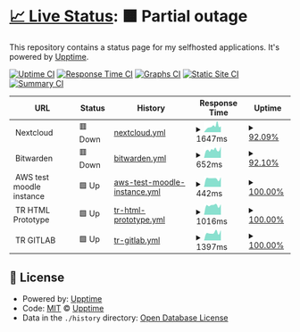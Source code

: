 # [📈 Live Status](https://ldunkum.github.io/status/): <!--live status--> **🟧 Partial outage**

This repository contains a status page for my selfhosted applications. It's powered by [Upptime](https://github.com/upptime/upptime).

[![Uptime CI](https://github.com/ldunkum/upptime/workflows/Uptime%20CI/badge.svg)](https://github.com/ldunkum/upptime/actions?query=workflow%3A%22Uptime+CI%22)
[![Response Time CI](https://github.com/ldunkum/upptime/workflows/Response%20Time%20CI/badge.svg)](https://github.com/ldunkum/upptime/actions?query=workflow%3A%22Response+Time+CI%22)
[![Graphs CI](https://github.com/ldunkum/upptime/workflows/Graphs%20CI/badge.svg)](https://github.com/ldunkum/upptime/actions?query=workflow%3A%22Graphs+CI%22)
[![Static Site CI](https://github.com/ldunkum/upptime/workflows/Static%20Site%20CI/badge.svg)](https://github.com/ldunkum/upptime/actions?query=workflow%3A%22Static+Site+CI%22)
[![Summary CI](https://github.com/ldunkum/upptime/workflows/Summary%20CI/badge.svg)](https://github.com/ldunkum/upptime/actions?query=workflow%3A%22Summary+CI%22)

<!--start: status pages-->
<!-- This summary is generated by Upptime (https://github.com/upptime/upptime) -->
<!-- Do not edit this manually, your changes will be overwritten -->
<!-- prettier-ignore -->
| URL | Status | History | Response Time | Uptime |
| --- | ------ | ------- | ------------- | ------ |
| <img alt="" src="https://nextcloud.com/wp-content/themes/next/assets/img/common/favicon.png" height="13"> Nextcloud | 🟥 Down | [nextcloud.yml](https://github.com/ldunkum/status/commits/HEAD/history/nextcloud.yml) | <details><summary><img alt="Response time graph" src="./graphs/nextcloud/response-time-week.png" height="20"> 1647ms</summary><br><a href="https://ldunkum.github.io/status/history/nextcloud"><img alt="Response time 1701" src="https://img.shields.io/endpoint?url=https%3A%2F%2Fraw.githubusercontent.com%2Fldunkum%2Fstatus%2FHEAD%2Fapi%2Fnextcloud%2Fresponse-time.json"></a><br><a href="https://ldunkum.github.io/status/history/nextcloud"><img alt="24-hour response time 0" src="https://img.shields.io/endpoint?url=https%3A%2F%2Fraw.githubusercontent.com%2Fldunkum%2Fstatus%2FHEAD%2Fapi%2Fnextcloud%2Fresponse-time-day.json"></a><br><a href="https://ldunkum.github.io/status/history/nextcloud"><img alt="7-day response time 1647" src="https://img.shields.io/endpoint?url=https%3A%2F%2Fraw.githubusercontent.com%2Fldunkum%2Fstatus%2FHEAD%2Fapi%2Fnextcloud%2Fresponse-time-week.json"></a><br><a href="https://ldunkum.github.io/status/history/nextcloud"><img alt="30-day response time 1713" src="https://img.shields.io/endpoint?url=https%3A%2F%2Fraw.githubusercontent.com%2Fldunkum%2Fstatus%2FHEAD%2Fapi%2Fnextcloud%2Fresponse-time-month.json"></a><br><a href="https://ldunkum.github.io/status/history/nextcloud"><img alt="1-year response time 1701" src="https://img.shields.io/endpoint?url=https%3A%2F%2Fraw.githubusercontent.com%2Fldunkum%2Fstatus%2FHEAD%2Fapi%2Fnextcloud%2Fresponse-time-year.json"></a></details> | <details><summary><a href="https://ldunkum.github.io/status/history/nextcloud">92.09%</a></summary><a href="https://ldunkum.github.io/status/history/nextcloud"><img alt="All-time uptime 94.81%" src="https://img.shields.io/endpoint?url=https%3A%2F%2Fraw.githubusercontent.com%2Fldunkum%2Fstatus%2FHEAD%2Fapi%2Fnextcloud%2Fuptime.json"></a><br><a href="https://ldunkum.github.io/status/history/nextcloud"><img alt="24-hour uptime 99.95%" src="https://img.shields.io/endpoint?url=https%3A%2F%2Fraw.githubusercontent.com%2Fldunkum%2Fstatus%2FHEAD%2Fapi%2Fnextcloud%2Fuptime-day.json"></a><br><a href="https://ldunkum.github.io/status/history/nextcloud"><img alt="7-day uptime 92.09%" src="https://img.shields.io/endpoint?url=https%3A%2F%2Fraw.githubusercontent.com%2Fldunkum%2Fstatus%2FHEAD%2Fapi%2Fnextcloud%2Fuptime-week.json"></a><br><a href="https://ldunkum.github.io/status/history/nextcloud"><img alt="30-day uptime 91.70%" src="https://img.shields.io/endpoint?url=https%3A%2F%2Fraw.githubusercontent.com%2Fldunkum%2Fstatus%2FHEAD%2Fapi%2Fnextcloud%2Fuptime-month.json"></a><br><a href="https://ldunkum.github.io/status/history/nextcloud"><img alt="1-year uptime 94.81%" src="https://img.shields.io/endpoint?url=https%3A%2F%2Fraw.githubusercontent.com%2Fldunkum%2Fstatus%2FHEAD%2Fapi%2Fnextcloud%2Fuptime-year.json"></a></details>
| <img alt="" src="https://bitwarden.com/favicon-32x32.png" height="13"> Bitwarden | 🟥 Down | [bitwarden.yml](https://github.com/ldunkum/status/commits/HEAD/history/bitwarden.yml) | <details><summary><img alt="Response time graph" src="./graphs/bitwarden/response-time-week.png" height="20"> 652ms</summary><br><a href="https://ldunkum.github.io/status/history/bitwarden"><img alt="Response time 710" src="https://img.shields.io/endpoint?url=https%3A%2F%2Fraw.githubusercontent.com%2Fldunkum%2Fstatus%2FHEAD%2Fapi%2Fbitwarden%2Fresponse-time.json"></a><br><a href="https://ldunkum.github.io/status/history/bitwarden"><img alt="24-hour response time 0" src="https://img.shields.io/endpoint?url=https%3A%2F%2Fraw.githubusercontent.com%2Fldunkum%2Fstatus%2FHEAD%2Fapi%2Fbitwarden%2Fresponse-time-day.json"></a><br><a href="https://ldunkum.github.io/status/history/bitwarden"><img alt="7-day response time 652" src="https://img.shields.io/endpoint?url=https%3A%2F%2Fraw.githubusercontent.com%2Fldunkum%2Fstatus%2FHEAD%2Fapi%2Fbitwarden%2Fresponse-time-week.json"></a><br><a href="https://ldunkum.github.io/status/history/bitwarden"><img alt="30-day response time 692" src="https://img.shields.io/endpoint?url=https%3A%2F%2Fraw.githubusercontent.com%2Fldunkum%2Fstatus%2FHEAD%2Fapi%2Fbitwarden%2Fresponse-time-month.json"></a><br><a href="https://ldunkum.github.io/status/history/bitwarden"><img alt="1-year response time 710" src="https://img.shields.io/endpoint?url=https%3A%2F%2Fraw.githubusercontent.com%2Fldunkum%2Fstatus%2FHEAD%2Fapi%2Fbitwarden%2Fresponse-time-year.json"></a></details> | <details><summary><a href="https://ldunkum.github.io/status/history/bitwarden">92.10%</a></summary><a href="https://ldunkum.github.io/status/history/bitwarden"><img alt="All-time uptime 95.52%" src="https://img.shields.io/endpoint?url=https%3A%2F%2Fraw.githubusercontent.com%2Fldunkum%2Fstatus%2FHEAD%2Fapi%2Fbitwarden%2Fuptime.json"></a><br><a href="https://ldunkum.github.io/status/history/bitwarden"><img alt="24-hour uptime 99.99%" src="https://img.shields.io/endpoint?url=https%3A%2F%2Fraw.githubusercontent.com%2Fldunkum%2Fstatus%2FHEAD%2Fapi%2Fbitwarden%2Fuptime-day.json"></a><br><a href="https://ldunkum.github.io/status/history/bitwarden"><img alt="7-day uptime 92.10%" src="https://img.shields.io/endpoint?url=https%3A%2F%2Fraw.githubusercontent.com%2Fldunkum%2Fstatus%2FHEAD%2Fapi%2Fbitwarden%2Fuptime-week.json"></a><br><a href="https://ldunkum.github.io/status/history/bitwarden"><img alt="30-day uptime 93.17%" src="https://img.shields.io/endpoint?url=https%3A%2F%2Fraw.githubusercontent.com%2Fldunkum%2Fstatus%2FHEAD%2Fapi%2Fbitwarden%2Fuptime-month.json"></a><br><a href="https://ldunkum.github.io/status/history/bitwarden"><img alt="1-year uptime 95.52%" src="https://img.shields.io/endpoint?url=https%3A%2F%2Fraw.githubusercontent.com%2Fldunkum%2Fstatus%2FHEAD%2Fapi%2Fbitwarden%2Fuptime-year.json"></a></details>
| <img alt="" src="https://favicons.githubusercontent.com/null" height="13"> AWS test moodle instance | 🟩 Up | [aws-test-moodle-instance.yml](https://github.com/ldunkum/status/commits/HEAD/history/aws-test-moodle-instance.yml) | <details><summary><img alt="Response time graph" src="./graphs/aws-test-moodle-instance/response-time-week.png" height="20"> 442ms</summary><br><a href="https://ldunkum.github.io/status/history/aws-test-moodle-instance"><img alt="Response time 431" src="https://img.shields.io/endpoint?url=https%3A%2F%2Fraw.githubusercontent.com%2Fldunkum%2Fstatus%2FHEAD%2Fapi%2Faws-test-moodle-instance%2Fresponse-time.json"></a><br><a href="https://ldunkum.github.io/status/history/aws-test-moodle-instance"><img alt="24-hour response time 457" src="https://img.shields.io/endpoint?url=https%3A%2F%2Fraw.githubusercontent.com%2Fldunkum%2Fstatus%2FHEAD%2Fapi%2Faws-test-moodle-instance%2Fresponse-time-day.json"></a><br><a href="https://ldunkum.github.io/status/history/aws-test-moodle-instance"><img alt="7-day response time 442" src="https://img.shields.io/endpoint?url=https%3A%2F%2Fraw.githubusercontent.com%2Fldunkum%2Fstatus%2FHEAD%2Fapi%2Faws-test-moodle-instance%2Fresponse-time-week.json"></a><br><a href="https://ldunkum.github.io/status/history/aws-test-moodle-instance"><img alt="30-day response time 429" src="https://img.shields.io/endpoint?url=https%3A%2F%2Fraw.githubusercontent.com%2Fldunkum%2Fstatus%2FHEAD%2Fapi%2Faws-test-moodle-instance%2Fresponse-time-month.json"></a><br><a href="https://ldunkum.github.io/status/history/aws-test-moodle-instance"><img alt="1-year response time 431" src="https://img.shields.io/endpoint?url=https%3A%2F%2Fraw.githubusercontent.com%2Fldunkum%2Fstatus%2FHEAD%2Fapi%2Faws-test-moodle-instance%2Fresponse-time-year.json"></a></details> | <details><summary><a href="https://ldunkum.github.io/status/history/aws-test-moodle-instance">100.00%</a></summary><a href="https://ldunkum.github.io/status/history/aws-test-moodle-instance"><img alt="All-time uptime 99.96%" src="https://img.shields.io/endpoint?url=https%3A%2F%2Fraw.githubusercontent.com%2Fldunkum%2Fstatus%2FHEAD%2Fapi%2Faws-test-moodle-instance%2Fuptime.json"></a><br><a href="https://ldunkum.github.io/status/history/aws-test-moodle-instance"><img alt="24-hour uptime 100.00%" src="https://img.shields.io/endpoint?url=https%3A%2F%2Fraw.githubusercontent.com%2Fldunkum%2Fstatus%2FHEAD%2Fapi%2Faws-test-moodle-instance%2Fuptime-day.json"></a><br><a href="https://ldunkum.github.io/status/history/aws-test-moodle-instance"><img alt="7-day uptime 100.00%" src="https://img.shields.io/endpoint?url=https%3A%2F%2Fraw.githubusercontent.com%2Fldunkum%2Fstatus%2FHEAD%2Fapi%2Faws-test-moodle-instance%2Fuptime-week.json"></a><br><a href="https://ldunkum.github.io/status/history/aws-test-moodle-instance"><img alt="30-day uptime 100.00%" src="https://img.shields.io/endpoint?url=https%3A%2F%2Fraw.githubusercontent.com%2Fldunkum%2Fstatus%2FHEAD%2Fapi%2Faws-test-moodle-instance%2Fuptime-month.json"></a><br><a href="https://ldunkum.github.io/status/history/aws-test-moodle-instance"><img alt="1-year uptime 99.96%" src="https://img.shields.io/endpoint?url=https%3A%2F%2Fraw.githubusercontent.com%2Fldunkum%2Fstatus%2FHEAD%2Fapi%2Faws-test-moodle-instance%2Fuptime-year.json"></a></details>
| <img alt="" src="https://favicons.githubusercontent.com/null" height="13"> TR HTML Prototype | 🟩 Up | [tr-html-prototype.yml](https://github.com/ldunkum/status/commits/HEAD/history/tr-html-prototype.yml) | <details><summary><img alt="Response time graph" src="./graphs/tr-html-prototype/response-time-week.png" height="20"> 1016ms</summary><br><a href="https://ldunkum.github.io/status/history/tr-html-prototype"><img alt="Response time 997" src="https://img.shields.io/endpoint?url=https%3A%2F%2Fraw.githubusercontent.com%2Fldunkum%2Fstatus%2FHEAD%2Fapi%2Ftr-html-prototype%2Fresponse-time.json"></a><br><a href="https://ldunkum.github.io/status/history/tr-html-prototype"><img alt="24-hour response time 1154" src="https://img.shields.io/endpoint?url=https%3A%2F%2Fraw.githubusercontent.com%2Fldunkum%2Fstatus%2FHEAD%2Fapi%2Ftr-html-prototype%2Fresponse-time-day.json"></a><br><a href="https://ldunkum.github.io/status/history/tr-html-prototype"><img alt="7-day response time 1016" src="https://img.shields.io/endpoint?url=https%3A%2F%2Fraw.githubusercontent.com%2Fldunkum%2Fstatus%2FHEAD%2Fapi%2Ftr-html-prototype%2Fresponse-time-week.json"></a><br><a href="https://ldunkum.github.io/status/history/tr-html-prototype"><img alt="30-day response time 987" src="https://img.shields.io/endpoint?url=https%3A%2F%2Fraw.githubusercontent.com%2Fldunkum%2Fstatus%2FHEAD%2Fapi%2Ftr-html-prototype%2Fresponse-time-month.json"></a><br><a href="https://ldunkum.github.io/status/history/tr-html-prototype"><img alt="1-year response time 997" src="https://img.shields.io/endpoint?url=https%3A%2F%2Fraw.githubusercontent.com%2Fldunkum%2Fstatus%2FHEAD%2Fapi%2Ftr-html-prototype%2Fresponse-time-year.json"></a></details> | <details><summary><a href="https://ldunkum.github.io/status/history/tr-html-prototype">100.00%</a></summary><a href="https://ldunkum.github.io/status/history/tr-html-prototype"><img alt="All-time uptime 100.00%" src="https://img.shields.io/endpoint?url=https%3A%2F%2Fraw.githubusercontent.com%2Fldunkum%2Fstatus%2FHEAD%2Fapi%2Ftr-html-prototype%2Fuptime.json"></a><br><a href="https://ldunkum.github.io/status/history/tr-html-prototype"><img alt="24-hour uptime 100.00%" src="https://img.shields.io/endpoint?url=https%3A%2F%2Fraw.githubusercontent.com%2Fldunkum%2Fstatus%2FHEAD%2Fapi%2Ftr-html-prototype%2Fuptime-day.json"></a><br><a href="https://ldunkum.github.io/status/history/tr-html-prototype"><img alt="7-day uptime 100.00%" src="https://img.shields.io/endpoint?url=https%3A%2F%2Fraw.githubusercontent.com%2Fldunkum%2Fstatus%2FHEAD%2Fapi%2Ftr-html-prototype%2Fuptime-week.json"></a><br><a href="https://ldunkum.github.io/status/history/tr-html-prototype"><img alt="30-day uptime 100.00%" src="https://img.shields.io/endpoint?url=https%3A%2F%2Fraw.githubusercontent.com%2Fldunkum%2Fstatus%2FHEAD%2Fapi%2Ftr-html-prototype%2Fuptime-month.json"></a><br><a href="https://ldunkum.github.io/status/history/tr-html-prototype"><img alt="1-year uptime 100.00%" src="https://img.shields.io/endpoint?url=https%3A%2F%2Fraw.githubusercontent.com%2Fldunkum%2Fstatus%2FHEAD%2Fapi%2Ftr-html-prototype%2Fuptime-year.json"></a></details>
| <img alt="" src="https://favicons.githubusercontent.com/null" height="13"> TR GITLAB | 🟩 Up | [tr-gitlab.yml](https://github.com/ldunkum/status/commits/HEAD/history/tr-gitlab.yml) | <details><summary><img alt="Response time graph" src="./graphs/tr-gitlab/response-time-week.png" height="20"> 1397ms</summary><br><a href="https://ldunkum.github.io/status/history/tr-gitlab"><img alt="Response time 1476" src="https://img.shields.io/endpoint?url=https%3A%2F%2Fraw.githubusercontent.com%2Fldunkum%2Fstatus%2FHEAD%2Fapi%2Ftr-gitlab%2Fresponse-time.json"></a><br><a href="https://ldunkum.github.io/status/history/tr-gitlab"><img alt="24-hour response time 1457" src="https://img.shields.io/endpoint?url=https%3A%2F%2Fraw.githubusercontent.com%2Fldunkum%2Fstatus%2FHEAD%2Fapi%2Ftr-gitlab%2Fresponse-time-day.json"></a><br><a href="https://ldunkum.github.io/status/history/tr-gitlab"><img alt="7-day response time 1397" src="https://img.shields.io/endpoint?url=https%3A%2F%2Fraw.githubusercontent.com%2Fldunkum%2Fstatus%2FHEAD%2Fapi%2Ftr-gitlab%2Fresponse-time-week.json"></a><br><a href="https://ldunkum.github.io/status/history/tr-gitlab"><img alt="30-day response time 1464" src="https://img.shields.io/endpoint?url=https%3A%2F%2Fraw.githubusercontent.com%2Fldunkum%2Fstatus%2FHEAD%2Fapi%2Ftr-gitlab%2Fresponse-time-month.json"></a><br><a href="https://ldunkum.github.io/status/history/tr-gitlab"><img alt="1-year response time 1476" src="https://img.shields.io/endpoint?url=https%3A%2F%2Fraw.githubusercontent.com%2Fldunkum%2Fstatus%2FHEAD%2Fapi%2Ftr-gitlab%2Fresponse-time-year.json"></a></details> | <details><summary><a href="https://ldunkum.github.io/status/history/tr-gitlab">100.00%</a></summary><a href="https://ldunkum.github.io/status/history/tr-gitlab"><img alt="All-time uptime 99.95%" src="https://img.shields.io/endpoint?url=https%3A%2F%2Fraw.githubusercontent.com%2Fldunkum%2Fstatus%2FHEAD%2Fapi%2Ftr-gitlab%2Fuptime.json"></a><br><a href="https://ldunkum.github.io/status/history/tr-gitlab"><img alt="24-hour uptime 100.00%" src="https://img.shields.io/endpoint?url=https%3A%2F%2Fraw.githubusercontent.com%2Fldunkum%2Fstatus%2FHEAD%2Fapi%2Ftr-gitlab%2Fuptime-day.json"></a><br><a href="https://ldunkum.github.io/status/history/tr-gitlab"><img alt="7-day uptime 100.00%" src="https://img.shields.io/endpoint?url=https%3A%2F%2Fraw.githubusercontent.com%2Fldunkum%2Fstatus%2FHEAD%2Fapi%2Ftr-gitlab%2Fuptime-week.json"></a><br><a href="https://ldunkum.github.io/status/history/tr-gitlab"><img alt="30-day uptime 99.94%" src="https://img.shields.io/endpoint?url=https%3A%2F%2Fraw.githubusercontent.com%2Fldunkum%2Fstatus%2FHEAD%2Fapi%2Ftr-gitlab%2Fuptime-month.json"></a><br><a href="https://ldunkum.github.io/status/history/tr-gitlab"><img alt="1-year uptime 99.95%" src="https://img.shields.io/endpoint?url=https%3A%2F%2Fraw.githubusercontent.com%2Fldunkum%2Fstatus%2FHEAD%2Fapi%2Ftr-gitlab%2Fuptime-year.json"></a></details>

<!--end: status pages-->

## 📄 License

- Powered by: [Upptime](https://github.com/upptime/upptime)
- Code: [MIT](./LICENSE) © [Upptime](https://upptime.js.org)
- Data in the `./history` directory: [Open Database License](https://opendatacommons.org/licenses/odbl/1-0/)
